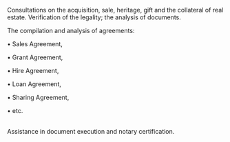 Consultations on the acquisition, sale, heritage, gift and the collateral of real estate. Verification of the legality; the analysis of documents.

The compilation and analysis of agreements:

• Sales Agreement,

• Grant Agreement,

• Hire Agreement,

• Loan Agreement,

• Sharing Agreement,

• etc.

<br/>
Assistance in document execution and notary certification.